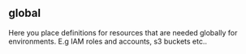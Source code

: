## global
Here you place definitions for resources that are needed globally for environments. E.g IAM roles and accounts, s3 buckets etc..
